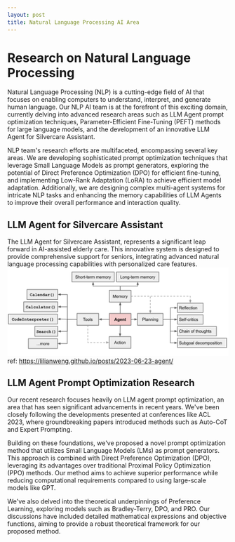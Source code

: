 ```yaml
---
layout: post
title: Natural Language Processing AI Area
---
```


# Research on Natural Language Processing
Natural Language Processing (NLP) is a cutting-edge field of AI that focuses on enabling computers to understand, interpret, and generate human language. Our NLP AI team is at the forefront of this exciting domain, currently delving into advanced research areas such as LLM Agent prompt optimization techniques, Parameter-Efficient Fine-Tuning (PEFT) methods for large language models, and the development of an innovative LLM Agent for Silvercare Assistant.

NLP team's research efforts are multifaceted, encompassing several key areas. We are developing sophisticated prompt optimization techniques that leverage Small Language Models as prompt generators, exploring the potential of Direct Preference Optimization (DPO) for efficient fine-tuning, and implementing Low-Rank Adaptation (LoRA) to achieve efficient model adaptation. Additionally, we are designing complex multi-agent systems for intricate NLP tasks and enhancing the memory capabilities of LLM Agents to improve their overall performance and interaction quality.

## LLM Agent for Silvercare Assistant
The LLM Agent for Silvercare Assistant, represents a significant leap forward in AI-assisted elderly care. This innovative system is designed to provide comprehensive support for seniors, integrating advanced natural language processing capabilities with personalized care features.
![llm_agent](./cvfolder/llm_agent.png)
ref: https://lilianweng.github.io/posts/2023-06-23-agent/


## LLM Agent Prompt Optimization Research
Our recent research focuses heavily on LLM agent prompt optimization, an area that has seen significant advancements in recent years. We've been closely following the developments presented at conferences like ACL 2023, where groundbreaking papers introduced methods such as Auto-CoT and Expert Prompting.

Building on these foundations, we've proposed a novel prompt optimization method that utilizes Small Language Models (LMs) as prompt generators. This approach is combined with Direct Preference Optimization (DPO), leveraging its advantages over traditional Proximal Policy Optimization (PPO) methods. Our method aims to achieve superior performance while reducing computational requirements compared to using large-scale models like GPT.

We've also delved into the theoretical underpinnings of Preference Learning, exploring models such as Bradley-Terry, DPO, and PRO. Our discussions have included detailed mathematical expressions and objective functions, aiming to provide a robust theoretical framework for our proposed method.